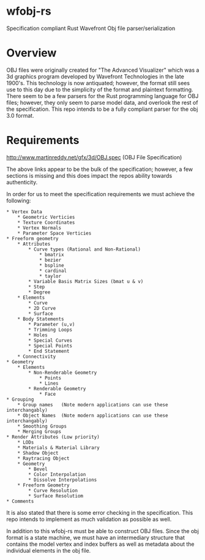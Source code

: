 # wfobj-rs
Specification compliant Rust Wavefront Obj file parser/serialization


# Overview
OBJ files were originally created for "The Advanced Visualizer" which was a 3d graphics program developed by Wavefront Technologies in the late 1900's. This technology is now antiquated; however, the format still sees use to this day due to the simplicity of the format and plaintext formatting. There seem to be a few parsers for the Rust programming language for OBJ files; however, they only seem to parse model data, and overlook the rest of the specification. This repo intends to be a fully compliant parser for the obj 3.0 format.

# Requirements
http://www.martinreddy.net/gfx/3d/OBJ.spec      (OBJ File Specification)

The above links appear to be the bulk of the specification; however, a few sections is missing and this does impact the repos ability towards authenticity. 

In order for us to meet the specification requirements we must achieve the following:

    * Vertex Data
        * Geometric Verticies
        * Texture Coordinates
        * Vertex Normals
        * Parameter Space Verticies
    * Freeform geometry
        * Attributes
            * Curve types (Rational and Non-Rational)
                * bmatrix
                * bezier
                * bspline
                * cardinal
                * taylor
            * Variable Basis Matrix Sizes (bmat u & v)
            * Step
            * Degree
        * Elements
            * Curve 
            * 2D Curve
            * Surface
        * Body Statements
            * Parameter (u,v)
            * Trimming Loops
            * Holes
            * Special Curves
            * Special Points
            * End Statement
        * Connectivity
    * Geometry
        * Elements
            * Non-Renderable Geometry
                * Points
                * Lines
            * Renderable Geometry
                * Face
    * Grouping
        * Group names   (Note modern applications can use these interchangably)
        * Object Names  (Note modern applications can use these interchangably)
        * Smoothing Groups
        * Merging Groups
    * Render Attributes (Low priority)
        * LODs
        * Materials & Material Library
        * Shadow Object
        * Raytracing Object
        * Geometry
            * Bevel
            * Color Interpolation
            * Dissolve Interpolations
        * Freeform Geometry
            * Curve Resolution
            * Surface Resolutiom
    * Comments

It is also stated that there is some error checking in the specification. This repo intends to implement as much validation as possible as well.

In addition to this wfobj-rs must be able to construct OBJ files. Since the obj format is a state machine, we must have an intermediary structure that contains the model vertex and index buffers as well as metadata about the individual elements in the obj file.
